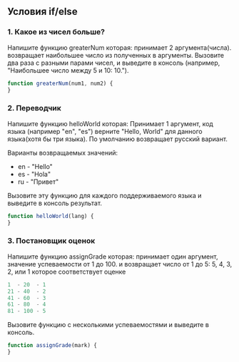 ## Условия if/else

### 1. Какое из чисел больше?

Напишите функцию greaterNum которая:
принимает 2 аргумента(числа).
возвращает наибольшее число из полученных в аргументы.
Вызовите два раза с разными парами чисел, и выведите в консоль (например, "Наибольшее число между 5 и 10: 10.").

```javascript
function greaterNum(num1, num2) {
}
```

### 2. Переводчик

Напишите функцию helloWorld которая:
Принимает 1 аргумент, код языка (например "en", "es")
верните "Hello, World" для данного языка(хотя бы три языка). По умолчанию возвращает русский вариант.

Варианты возвращаемых значений:

* en - "Hello"
* es - "Hola"
* ru - "Привет"

Вызовите эту функцию для каждого поддерживаемого языка и выведите в консоль результат.

```javascript
function helloWorld(lang) {
}
```

### 3. Постановщик оценок

Напишите функцию assignGrade которая:
принимает один аргумент, значение успеваемости от 1 до 100.
и возвращает число от 1 до 5: 5, 4, 3, 2, или 1 которое соответствует оценке

```javascript
1  - 20  - 1
21 - 40  - 2
41 - 60  - 3
61 - 80  - 4
81 - 100 - 5
```

Вызовите функцию с несколькими успеваемостями и выведите в консоль.

```javascript
function assignGrade(mark) {
}
```
